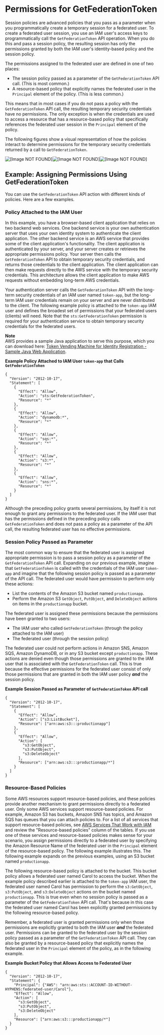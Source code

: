 # Permissions for GetFederationToken<a name="id_credentials_temp_control-access_getfederationtoken"></a>

Session policies are advanced policies that you pass as a parameter when you programmatically create a temporary session for a federated user\. To create a federated user session, you use an IAM user's access keys to programmatically call the `GetFederationToken` API operation\. When you do this and pass a session policy, the resulting session has only the permissions granted by both the IAM user's identity\-based policy and the session policy\. 

The permissions assigned to the federated user are defined in one of two places: 
+ The session policy passed as a parameter of the `GetFederationToken` API call\. \(This is most common\.\)
+ A resource\-based policy that explicitly names the federated user in the `Principal` element of the policy\. \(This is less common\.\)

This means that in most cases if you do not pass a policy with the `GetFederationToken` API call, the resulting temporary security credentials have no permissions\. The only exception is when the credentials are used to access a resource that has a resource\-based policy that specifically references the federated user session in the `Principal` element of the policy\. 

The following figures show a visual representation of how the policies interact to determine permissions for the temporary security credentials returned by a call to `GetFederationToken`\.

![\[Image NOT FOUND\]](http://docs.aws.amazon.com/IAM/latest/UserGuide/)![\[Image NOT FOUND\]](http://docs.aws.amazon.com/IAM/latest/UserGuide/)![\[Image NOT FOUND\]](http://docs.aws.amazon.com/IAM/latest/UserGuide/)

## Example: Assigning Permissions Using GetFederationToken<a name="permissions-get-federation-token-example"></a>

You can use the `GetFederationToken` API action with different kinds of policies\. Here are a few examples\.

### Policy Attached to the IAM User<a name="permissions-get-federation-token-example-iam-user"></a>

In this example, you have a browser\-based client application that relies on two backend web services\. One backend service is your own authentication server that uses your own identity system to authenticate the client application\. The other backend service is an AWS service that provides some of the client application's functionality\. The client application is authenticated by your server, and your server creates or retrieves the appropriate permissions policy\. Your server then calls the `GetFederationToken` API to obtain temporary security credentials, and returns those credentials to the client application\. The client application can then make requests directly to the AWS service with the temporary security credentials\. This architecture allows the client application to make AWS requests without embedding long\-term AWS credentials\.

Your authentication server calls the `GetFederationToken` API with the long\-term security credentials of an IAM user named `token-app`, but the long\-term IAM user credentials remain on your server and are never distributed to the client\. The following example policy is attached to the `token-app` IAM user and defines the broadest set of permissions that your federated users \(clients\) will need\. Note that the `sts:GetFederationToken` permission is required for your authentication service to obtain temporary security credentials for the federated users\.

**Note**  
AWS provides a sample Java application to serve this purpose, which you can download here: [Token Vending Machine for Identity Registration \- Sample Java Web Application](https://aws.amazon.com/code/7351543942956566)\.

**Example Policy Attached to IAM User `token-app` that Calls `GetFederationToken`**  

```
{
  "Version": "2012-10-17",
  "Statement": [
    {
      "Effect": "Allow",
      "Action": "sts:GetFederationToken",
      "Resource": "*"
    },
    {
      "Effect": "Allow",
      "Action": "dynamodb:*",
      "Resource": "*"
    },
    {
      "Effect": "Allow",
      "Action": "sqs:*",
      "Resource": "*"
    },
    {
      "Effect": "Allow",
      "Action": "s3:*",
      "Resource": "*"
    },
    {
      "Effect": "Allow",
      "Action": "sns:*",
      "Resource": "*"
    }
  ]
}
```

Although the preceding policy grants several permissions, by itself it is not enough to grant any permissions to the federated user\. If the IAM user that has the permissions defined in the preceding policy calls `GetFederationToken` and does not pass a policy as a parameter of the API call, the resulting federated user has no effective permissions\. 

### Session Policy Passed as Parameter<a name="permissions-get-federation-token-example-passed-policy"></a>

The most common way to ensure that the federated user is assigned appropriate permission is to pass a session policy as a parameter of the `GetFederationToken` API call\. Expanding on our previous example, imagine that `GetFederationToken` is called with the credentials of the IAM user `token-app` and imagine that the following session policy is passed as a parameter of the API call\. The federated user would have permission to perform only these actions: 
+ List the contents of the Amazon S3 bucket named `productionapp`\. 
+ Perform the Amazon S3 `GetObject`, `PutObject`, and `DeleteObject` actions on items in the `productionapp` bucket\.

The federated user is assigned these permissions because the permissions have been granted to two users:
+ The IAM user who called `GetFederationToken` \(through the policy attached to the IAM user\) 
+ The federated user \(through the session policy\)

The federated user could not perform actions in Amazon SNS, Amazon SQS, Amazon DynamoDB, or in any S3 bucket except `productionapp`\. These actions are denied even though those permissions are granted to the IAM user that is associated with the `GetFederationToken` call\. This is true because the effective permissions for the federated user consist of only those permissions that are granted in both the IAM user policy ***and*** the session policy\. 

**Example Session Passed as Parameter of `GetFederationToken` API call**  

```
{
  "Version": "2012-10-17",
  "Statement": [
    {
      "Effect": "Allow",
      "Action": ["s3:ListBucket"],
      "Resource": ["arn:aws:s3:::productionapp"]
    },
    {
      "Effect": "Allow",
      "Action": [
        "s3:GetObject",
        "s3:PutObject",
        "s3:DeleteObject"
      ],
      "Resource": ["arn:aws:s3:::productionapp/*"]
    }
  ]
}
```

### Resource\-Based Policies<a name="permissions-get-federation-token-resource-based-policy"></a>

Some AWS resources support resource\-based policies, and these policies provide another mechanism to grant permissions directly to a federated user\. Only some AWS services support resource\-based policies\. For example, Amazon S3 has buckets, Amazon SNS has topics, and Amazon SQS has queues that you can attach policies to\. For a list of all services that support resource\-based policies, see [AWS Services That Work with IAM](reference_aws-services-that-work-with-iam.md) and review the "Resource\-based policies" column of the tables\. If you use one of these services and resource\-based policies makes sense for your scenario, you assign permissions directly to a federated user by specifying the Amazon Resource Name of the federated user in the `Principal` element of the resource\-based policy\. The following example illustrates this\. The following example expands on the previous examples, using an S3 bucket named `productionapp`\. 

The following resource\-based policy is attached to the bucket\. This bucket policy allows a federated user named Carol to access the bucket\. When the example policy described earlier is attached to the `token-app` IAM user, the federated user named Carol has permission to perform the `s3:GetObject`, `s3:PutObject`, and `s3:DeleteObject` actions on the bucket named `productionapp`\. This is true even when no session policy is passed as a parameter of the `GetFederationToken` API call\. That's because in this case the federated user named Carol has been explicitly granted permissions by the following resource\-based policy\. 

Remember, a federated user is granted permissions only when those permissions are explicitly granted to both the IAM user ***and*** the federated user\. Permissions can be granted to the federated user by the session policy passed as a parameter of the `GetFederationToken` API call\. They can also be granted by a resource\-based policy that explicitly names the federated user in the `Principal` element of the policy, as in the following example\.

**Example Bucket Policy that Allows Access to Federated User**  

```
{
  "Version": "2012-10-17",
  "Statement": {
    "Principal": {"AWS": "arn:aws:sts::ACCOUNT-ID-WITHOUT-HYPHENS:federated-user/Carol"},
    "Effect": "Allow",
    "Action": [
      "s3:GetObject",
      "s3:PutObject",
      "s3:DeleteObject"
    ],
    "Resource": ["arn:aws:s3:::productionapp/*"]
  }
}
```